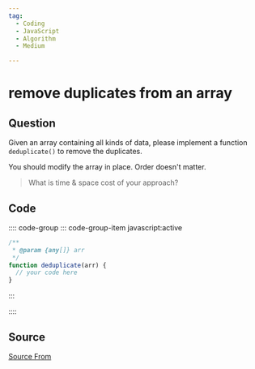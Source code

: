 ```yaml
---
tag:
  - Coding
  - JavaScript
  - Algorithm
  - Medium

---
```

  
# remove duplicates from an array

## Question
Given an array containing all kinds of data, please implement a function `deduplicate()` to remove the duplicates.

You should modify the array in place. Order doesn't matter.

> What is time & space cost of your approach?

## Code
:::: code-group
::: code-group-item javascript:active
```javascript
/**
 * @param {any[]} arr
 */
function deduplicate(arr) {
  // your code here
}
```
:::
    
::::



##  Source
[Source From](https://bigfrontend.dev/problem/remove-duplicates-from-an-array)

  